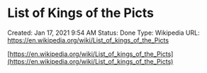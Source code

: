 # List of Kings of the Picts

Created: Jan 17, 2021 9:54 AM
Status: Done
Type: Wikipedia
URL: https://en.wikipedia.org/wiki/List_of_kings_of_the_Picts

[https://en.wikipedia.org/wiki/List_of_kings_of_the_Picts](https://en.wikipedia.org/wiki/List_of_kings_of_the_Picts)